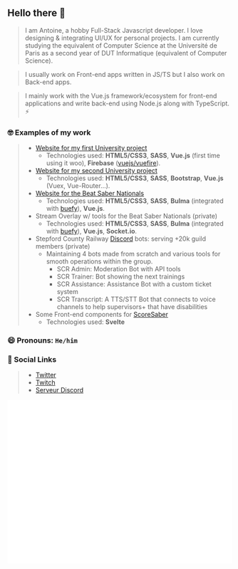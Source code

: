 ## Hello there 👋

> I am Antoine, a hobby Full-Stack Javascript developer. I love designing & integrating UI/UX for personal projects. I am currently studying the equivalent of Computer Science at the Université de Paris as a second year of DUT Informatique (equivalent of Computer Science).

> I usually work on Front-end apps written in JS/TS but I also work on Back-end apps.

> I mainly work with the Vue.js framework/ecosystem for front-end applications and write back-end using Node.js along with TypeScript. ⚡

### 🤓 Examples of my work

> - [Website for my first University project](https://pjs1.jiveoff.fr)
>   - Technologies used: **HTML5/CSS3**, **SASS**, **Vue.js** (first time using it woo), **Firebase** ([vuejs/vuefire](https://github.com/vuejs/vuefire)).
> - [Website for my second University project](https://eweb.jiveoff.fr)
>   - Technologies used: **HTML5/CSS3**, **SASS**, **Bootstrap**, **Vue.js** (Vuex, Vue-Router...).
> - [Website for the Beat Saber Nationals](https://beatsabernationals.com)
>   - Technologies used: **HTML5/CSS3**, **SASS**, **Bulma** (integrated with [buefy](https://github.com/buefy/buefy)), **Vue.js**.
> - Stream Overlay w/ tools for the Beat Saber Nationals (private)
>   - Technologies used: **HTML5/CSS3**, **SASS**, **Bulma** (integrated with [buefy](https://github.com/buefy/buefy)), **Vue.js**, **Socket.io**. 
> - Stepford County Railway [Discord](https://discord.gg/scr) bots: serving +20k guild members (private)
>   - Maintaining 4 bots made from scratch and various tools for smooth operations within the group.
>     - SCR Admin: Moderation Bot with API tools
>     - SCR Trainer: Bot showing the next trainings
>     - SCR Assistance: Assistance Bot with a custom ticket system
>     - SCR Transcript: A TTS/STT Bot that connects to voice channels to help supervisors+ that have disabilities
> - Some Front-end components for [ScoreSaber](https://scoresaber.com)
>   - Technologies used: **Svelte**

### 😄 Pronouns: ``He/him``

### 💬 Social Links

> - [Twitter](https://twitter.com/JiveOff)
> - [Twitch](https://twitch.tv/jiveoff)
> - [Serveur Discord](https://discord.jiveoff.fr)

![Metrics](https://github.com/JiveOff/JiveOff/raw/main/github-metrics.svg)
